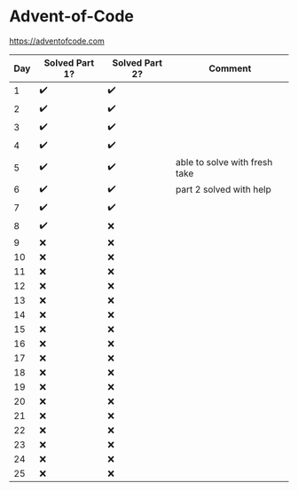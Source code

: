# Advent-of-Code
https://adventofcode.com
 

| Day | Solved Part 1?     | Solved Part 2?     | Comment                       |
| --- | ------------------ | ------------------ | ----------------------------- |
| 1   | :heavy_check_mark: | :heavy_check_mark: |                               |
| 2   | :heavy_check_mark: | :heavy_check_mark: |                               |
| 3   | :heavy_check_mark: | :heavy_check_mark: |                               |
| 4   | :heavy_check_mark: | :heavy_check_mark: |                               |
| 5   | :heavy_check_mark: | :heavy_check_mark: | able to solve with fresh take |
| 6   | :heavy_check_mark: | :heavy_check_mark: | part 2 solved with help       |
| 7   | :heavy_check_mark: | :heavy_check_mark: |                               |
| 8   | :heavy_check_mark: | :x:                |                               |
| 9   | :x:                | :x:                |                               |
| 10  | :x:                | :x:                |                               |
| 11  | :x:                | :x:                |                               |
| 12  | :x:                | :x:                |                               |
| 13  | :x:                | :x:                |                               |
| 14  | :x:                | :x:                |                               |
| 15  | :x:                | :x:                |                               |
| 16  | :x:                | :x:                |                               |
| 17  | :x:                | :x:                |                               |
| 18  | :x:                | :x:                |                               |
| 19  | :x:                | :x:                |                               |
| 20  | :x:                | :x:                |                               |
| 21  | :x:                | :x:                |                               |
| 22  | :x:                | :x:                |                               |
| 23  | :x:                | :x:                |                               |
| 24  | :x:                | :x:                |                               |
| 25  | :x:                | :x:                |                               |